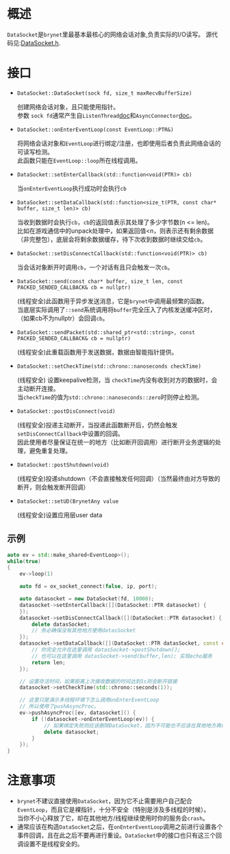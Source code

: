 # 概述
`DataSocket`是`brynet`里最基本最核心的网络会话对象,负责实际的I/O读写。
源代码见:[DataSocket.h](https://github.com/IronsDu/brynet/blob/master/src/brynet/net/DataSocket.h).

# 接口

- `DataSocket::DataSocket(sock fd, size_t maxRecvBufferSize)`
    

    创建网络会话对象，且只能使用指针。</br>
    参数 `sock fd`通常产生自`ListenThread`[doc](https://github.com/IronsDu/brynet/blob/master/docs/listen_thread.zh-cn.md#接口)和`AsyncConnector`[doc](https://github.com/IronsDu/brynet/blob/master/docs/connector.zh-cn.md#接口)。

- `DataSocket::onEnterEventLoop(const EventLoop::PTR&)`
    
    将网络会话对象和`EventLoop`进行绑定/注册，也即使用后者负责此网络会话的可读写检测。</br>
    此函数只能在`EventLoop::loop`所在线程调用。

- `DataSocket::setEnterCallback(std::function<void(PTR)> cb)`
    
    当`onEnterEventLoop`执行成功时会执行`cb`

- `DataSocket::setDataCallback(std::function<size_t(PTR, const char* buffer, size_t len)> cb)`
    
    当收到数据时会执行`cb`，`cb`的返回值表示其处理了多少字节数(n <= len)。</br>
    比如在游戏通信中的unpack处理中，如果返回值<n，则表示还有剩余数据（非完整包），底层会将剩余数据缓存，待下次收到数据时继续交给`cb`。

- `DataSocket::setDisConnectCallback(std::function<void(PTR)> cb)`

    当会话对象断开时调用`cb`，一个对话有且只会触发一次`cb`。

- `DataSocket::send(const char* buffer, size_t len, const PACKED_SENDED_CALLBACK& cb = nullptr)`

    (线程安全)此函数用于异步发送消息，它是`brynet`中调用最频繁的函数。</br>
    当底层实际调用了`::send`系统调用将`buffer`完全压入了内核发送缓冲区时，（如果cb不为nullptr）会回调`cb`。

- `DataSocket::sendPacket(std::shared_ptr<std::string>, const PACKED_SENDED_CALLBACK& cb = nullptr)`

    (线程安全)此重载函数用于发送数据，数据由智能指针提供。

- `DataSocket::setCheckTime(std::chrono::nanoseconds checkTime)`

   (线程安全) 设置keepalive检测，当 `checkTime`内没有收到对方的数据时，会主动断开连接。</br>
    当`checkTime`的值为`std::chrono::nanoseconds::zero`时则停止检测。

- `DataSocket::postDisConnect(void)`

    (线程安全)投递主动断开，当投递此函数断开后，仍然会触发`setDisConnectCallback`中设置的回调。</br>
    因此使用者尽量保证在统一的地方（比如断开回调用）进行断开业务逻辑的处理，避免重复处理。

- `DataSocket::postShutdown(void)`

    (线程安全)投递shutdown（不会直接触发任何回调）（当然最终由对方导致的断开，则会触发断开回调）

- `DataSocket::setUD(BrynetAny value`

    (线程安全)设置应用层user data

## 示例
```C++
auto ev = std::make_shared<EventLoop>();
while(true)
{
    ev->loop(1)

    auto fd = ox_socket_connect(false, ip, port);

    auto datasocket = new DataSocket(fd, 10000);
    datasocket->setEnterCallback([](DataSocket::PTR datasocket) {
    });
    datasocket->setDisConnectCallback([](DataSocket::PTR datasocket) {
        delete datasSocket;
        // 务必确保没有其他地方使用datasSocket
    });
    datasocket->setDataCallback([](DataSocket::PTR datasSocket, const char* buffer, size_t len) {
        // 你完全允许在这里调用 datasSocket->postShutdown();
        // 也可以在这里调用 datasSocket->send(buffer,len); 实现echo服务
        return len;
    });

    // 设置存活时间，如果距离上次接收数据的时间达到1s则会断开链接
    datasocket->setCheckTime(std::chrono::seconds(1));

    // 这里只是演示多线程环境下怎么调用onEnterEventLoop
    // 所以使用了pushAsyncProc。
    ev->pushAsyncProc([ev, datasocket]() {
        if (!datasocket->onEnterEventLoop(ev)) {
            // 如果绑定失败则应该删除DataSocket，因为不可能也不应该在其他地方再使用它
            delete datasocket;
        }
    });
}
```

# 注意事项
- `brynet`不建议直接使用`DataSocket`，因为它不止需要用户自己配合`EventLoop`，而且它是裸指针，十分不安全（特别是涉及多线程的时候）。</br>
当你不小心释放了它，却在其他地方/线程继续使用时你的服务会`crash`。
- 通常应该在构造`DataSocket`之后，在`onEnterEventLoop`调用之前进行设置各个事件回调，且在此之后不要再进行重设。`DataSocket`中的接口也只有这三个回调设置不是线程安全的。
